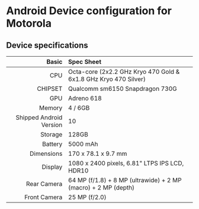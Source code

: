 # Android Device configuration for Motorola

## Device specifications

Basic   | Spec Sheet
-------:|:-------------------------
CPU     | Octa-core (2x2.2 GHz Kryo 470 Gold & 6x1.8 GHz Kryo 470 Silver)
CHIPSET | Qualcomm sm6150 Snapdragon 730G
GPU     | Adreno 618
Memory  | 4 / 6GB
Shipped Android Version | 10
Storage | 128GB
Battery | 5000 mAh
Dimensions | 170 x 78.1 x 9.7 mm
Display | 1080 x 2400 pixels, 6.81" LTPS IPS LCD, HDR10
Rear Camera  | 64 MP (f/1.8) + 8 MP (ultrawide) + 2 MP (macro) + 2 MP (depth)
Front Camera | 25 MP (f/2.0)
